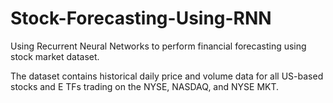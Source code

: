# Stock-Forecasting-Using-RNN


Using Recurrent Neural Networks to perform financial forecasting using stock market dataset. 

The dataset contains historical daily price and volume data for all US-based stocks and E TFs trading on the NYSE, NASDAQ, and NYSE MKT.
